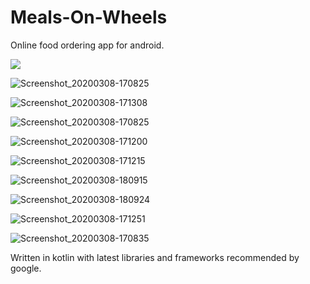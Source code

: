 # Meals-On-Wheels

Online food ordering app for android.

<img src = "https://user-images.githubusercontent.com/28972052/76162754-8c805300-6166-11ea-8238-c7df41ffb06d.jpeg" weight = "100">

![Screenshot_20200308-170825](https://user-images.githubusercontent.com/28972052/76162786-b2a5f300-6166-11ea-9702-f1dd7250dda7.jpeg)

![Screenshot_20200308-171308](https://user-images.githubusercontent.com/28972052/76162799-d10bee80-6166-11ea-8b4d-c743dc1f96bc.jpeg)

![Screenshot_20200308-170825](https://user-images.githubusercontent.com/28972052/76162867-51325400-6167-11ea-9989-d1f34dee2456.jpeg)

![Screenshot_20200308-171200](https://user-images.githubusercontent.com/28972052/76162884-8a6ac400-6167-11ea-9a25-82e63e2adb8b.jpeg)

![Screenshot_20200308-171215](https://user-images.githubusercontent.com/28972052/76162893-a1111b00-6167-11ea-946c-70d74f1359a4.jpeg)

![Screenshot_20200308-180915](https://user-images.githubusercontent.com/28972052/76162969-3e6c4f00-6168-11ea-9286-c8616f674b2c.jpeg)

![Screenshot_20200308-180924](https://user-images.githubusercontent.com/28972052/76162980-5b088700-6168-11ea-8679-51b289be1be9.jpeg)

![Screenshot_20200308-171251](https://user-images.githubusercontent.com/28972052/76163001-8f7c4300-6168-11ea-9a27-34469ebc132e.jpeg)

![Screenshot_20200308-170835](https://user-images.githubusercontent.com/28972052/76163011-9e62f580-6168-11ea-9d7a-0b5ff2c4b4b5.jpeg)


Written in kotlin with latest libraries and frameworks recommended by google.
